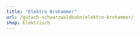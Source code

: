 ```yaml
---
title: "Elektro Brohammer"
url: /gutach-schwarzwaldbahn/elektro-brohammer/
shop: Elektrisch
---
```

